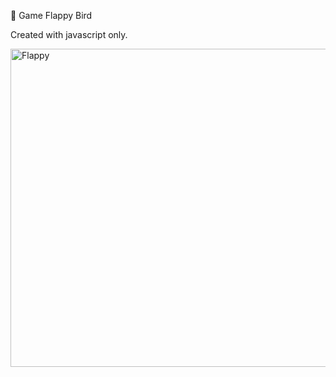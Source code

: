 🐤 Game Flappy Bird

Created with javascript only.

<img width="509" alt="Flappy" src="https://user-images.githubusercontent.com/80698023/133861344-65830d52-07e0-4701-9571-dff5e9e7b1cd.png">
